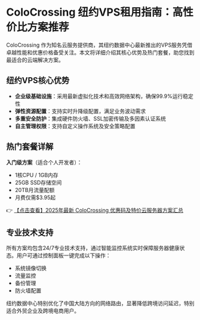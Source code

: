 # ColoCrossing 纽约VPS租用指南：高性价比方案推荐

ColoCrossing 作为知名云服务提供商，其纽约数据中心最新推出的VPS服务凭借卓越性能和优惠价格备受关注。本文将详细介绍其核心优势及热门套餐，助您找到最适合的云端解决方案。

## 纽约VPS核心优势

- **企业级基础设施**：采用最新虚拟化技术和高效网络架构，确保99.9%运行稳定性
- **弹性资源配置**：支持实时升降级配置，满足业务波动需求
- **多重安全防护**：集成硬件防火墙、SSL加密传输及多因素认证系统
- **自主管理权限**：支持自定义操作系统及安全策略配置

## 热门套餐详解

**入门级方案**（适合个人开发者）：
- 1核CPU / 1GB内存
- 25GB SSD存储空间
- 20TB月流量配额
- 月费仅需$3.95起

👉 [【点击查看】2025年最新 ColoCrossing 优惠码及特价云服务器方案汇总](https://bit.ly/ColoCrossing)

## 专业技术支持

所有方案均包含24/7专业技术支持，通过智能监控系统实时保障服务器健康状态。用户可通过控制面板一键完成以下操作：
- 系统镜像切换
- 流量监控
- 备份管理
- 防火墙配置

纽约数据中心特别优化了中国大陆方向的网络路由，显著降低跨境访问延迟，特别适合外贸企业及跨境电商用户。